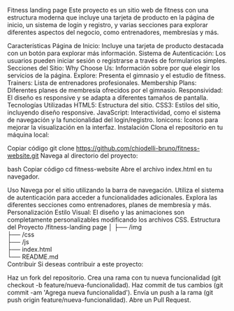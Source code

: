 Fitness landing page
Este proyecto es un sitio web de fitness con una estructura moderna que incluye una tarjeta de producto en la página de inicio, un sistema de login y registro, y varias secciones para explorar diferentes aspectos del negocio, como entrenadores, membresías y más.

Características
Página de Inicio: Incluye una tarjeta de producto destacada con un botón para explorar más información.
Sistema de Autenticación: Los usuarios pueden iniciar sesión o registrarse a través de formularios simples.
Secciones del Sitio:
Why Choose Us: Información sobre por qué elegir los servicios de la página.
Explore: Presenta el gimnasio y el estudio de fitness.
Trainers: Lista de entrenadores profesionales.
Membership Plans: Diferentes planes de membresía ofrecidos por el gimnasio.
Responsividad: El diseño es responsive y se adapta a diferentes tamaños de pantalla.
Tecnologías Utilizadas
HTML5: Estructura del sitio.
CSS3: Estilos del sitio, incluyendo diseño responsive.
JavaScript: Interactividad, como el sistema de navegación y la funcionalidad del login/registro.
Ionicons: Íconos para mejorar la visualización en la interfaz.
Instalación
Clona el repositorio en tu máquina local:

Copiar código
git clone https://github.com/chiodelli-bruno/fitness-website.git
Navega al directorio del proyecto:

bash
Copiar código
cd fitness-website
Abre el archivo index.html en tu navegador.

Uso
Navega por el sitio utilizando la barra de navegación.
Utiliza el sistema de autenticación para acceder a funcionalidades adicionales.
Explora las diferentes secciones como entrenadores, planes de membresía y más.
Personalización
Estilo Visual: El diseño y las animaciones son completamente personalizables modificando los archivos CSS.
Estructura del Proyecto
/fitness-landing page
│
├── /img            
├── /css            
├── /js             
├── index.html      
└── README.md       
Contribuir
Si deseas contribuir a este proyecto:

Haz un fork del repositorio.
Crea una rama con tu nueva funcionalidad (git checkout -b feature/nueva-funcionalidad).
Haz commit de tus cambios (git commit -am 'Agrega nueva funcionalidad').
Envía un push a la rama (git push origin feature/nueva-funcionalidad).
Abre un Pull Request.
